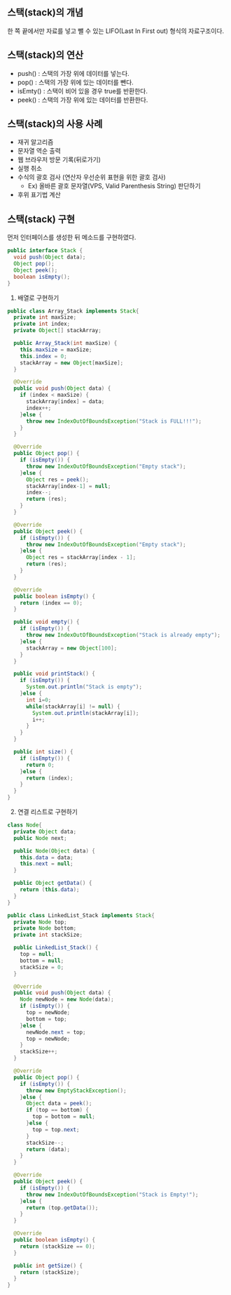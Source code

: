 ## 스택(stack)의 개념
한 쪽 끝에서만 자료를 넣고 뺄 수 있는 LIFO(Last In First out) 형식의 자료구조이다.

## 스택(stack)의 연산
- push() : 스택의 가장 위에 데이터를 넣는다.
- pop() : 스택의 가장 위에 있는 데이터를 뺀다.
- isEmty() : 스택이 비어 있을 경우 true를 반환한다.
- peek() : 스택의 가장 위에 있는 데이터를 반환한다.

## 스택(stack)의 사용 사례
- 재귀 알고리즘
- 문자열 역순 출력
- 웹 브라우저 방문 기록(뒤로가기)
- 실행 취소
- 수식의 괄호 검사 (연산자 우선순위 표현을 위한 괄호 검사)
  - Ex) 올바른 괄호 문자열(VPS, Valid Parenthesis String) 판단하기
- 후위 표기법 계산

## 스택(stack) 구현
먼저 인터페이스를 생성한 뒤 메소드를 구현하였다.

```java
public interface Stack {
  void push(Object data);
  Object pop();
  Object peek();
  boolean isEmpty();
}
```

1. 배열로 구현하기

```java
public class Array_Stack implements Stack{
  private int maxSize;
  private int index;
  private Object[] stackArray;

  public Array_Stack(int maxSize) {
    this.maxSize = maxSize;
    this.index = 0;
    stackArray = new Object[maxSize];
  }

  @Override
  public void push(Object data) {
    if (index < maxSize) {
      stackArray[index] = data;
      index++;
    }else {
      throw new IndexOutOfBoundsException("Stack is FULL!!!");
    }
  }

  @Override
  public Object pop() {
    if (isEmpty()) {
      throw new IndexOutOfBoundsException("Empty stack");
    }else {
      Object res = peek();
      stackArray[index-1] = null;
      index--;
      return (res);
    }
  }

  @Override
  public Object peek() {
    if (isEmpty()) {
      throw new IndexOutOfBoundsException("Empty stack");
    }else {
      Object res = stackArray[index - 1];
      return (res);
    }
  }

  @Override
  public boolean isEmpty() {
    return (index == 0);
  }

  public void empty() {
    if (isEmpty()) {
      throw new IndexOutOfBoundsException("Stack is already empty");
    }else {
      stackArray = new Object[100];
    }
  }

  public void printStack() {
    if (isEmpty()) {
      System.out.println("Stack is empty");
    }else {
      int i=0;
      while(stackArray[i] != null) {
        System.out.println(stackArray[i]);
        i++;
      }
    }
  }

  public int size() {
    if (isEmpty()) {
      return 0;
    }else {
      return (index);
    }
  }
}

```

2. 연결 리스트로 구현하기

```java
class Node{
  private Object data;
  public Node next;

  public Node(Object data) {
    this.data = data;
    this.next = null;
  }

  public Object getData() {
    return (this.data);
  }
}

public class LinkedList_Stack implements Stack{
  private Node top;
  private Node bottom;
  private int stackSize;

  public LinkedList_Stack() {
    top = null;
    bottom = null;
    stackSize = 0;
  }

  @Override
  public void push(Object data) {
    Node newNode = new Node(data);
    if (isEmpty()) {
      top = newNode;
      bottom = top;
    }else {
      newNode.next = top;
      top = newNode;
    }
    stackSize++;
  }

  @Override
  public Object pop() {
    if (isEmpty()) {
      throw new EmptyStackException();
    }else {
      Object data = peek();
      if (top == bottom) {
        top = bottom = null;
      }else {
        top = top.next;
      }
      stackSize--;
      return (data);
    }
  }

  @Override
  public Object peek() {
    if (isEmpty()) {
      throw new IndexOutOfBoundsException("Stack is Empty!");
    }else {
      return (top.getData());
    }
  }

  @Override
  public boolean isEmpty() {
    return (stackSize == 0);
  }

  public int getSize() {
    return (stackSize);
  }
}
```
